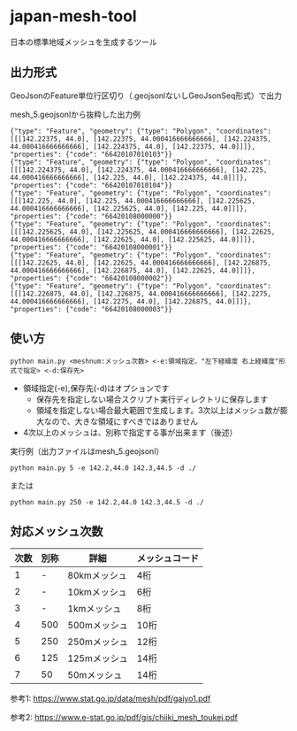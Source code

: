 # japan-mesh-tool

日本の標準地域メッシュを生成するツール

## 出力形式
GeoJsonのFeature単位行区切り（.geojsonlないしGeoJsonSeq形式）で出力

mesh_5.geojsonlから抜粋した出力例
```
{"type": "Feature", "geometry": {"type": "Polygon", "coordinates": [[[142.22375, 44.0], [142.22375, 44.000416666666666], [142.224375, 44.000416666666666], [142.224375, 44.0], [142.22375, 44.0]]]}, "properties": {"code": "66420107010103"}}
{"type": "Feature", "geometry": {"type": "Polygon", "coordinates": [[[142.224375, 44.0], [142.224375, 44.000416666666666], [142.225, 44.000416666666666], [142.225, 44.0], [142.224375, 44.0]]]}, "properties": {"code": "66420107010104"}}
{"type": "Feature", "geometry": {"type": "Polygon", "coordinates": [[[142.225, 44.0], [142.225, 44.000416666666666], [142.225625, 44.000416666666666], [142.225625, 44.0], [142.225, 44.0]]]}, "properties": {"code": "66420108000000"}}
{"type": "Feature", "geometry": {"type": "Polygon", "coordinates": [[[142.225625, 44.0], [142.225625, 44.000416666666666], [142.22625, 44.000416666666666], [142.22625, 44.0], [142.225625, 44.0]]]}, "properties": {"code": "66420108000001"}}
{"type": "Feature", "geometry": {"type": "Polygon", "coordinates": [[[142.22625, 44.0], [142.22625, 44.000416666666666], [142.226875, 44.000416666666666], [142.226875, 44.0], [142.22625, 44.0]]]}, "properties": {"code": "66420108000002"}}
{"type": "Feature", "geometry": {"type": "Polygon", "coordinates": [[[142.226875, 44.0], [142.226875, 44.000416666666666], [142.2275, 44.000416666666666], [142.2275, 44.0], [142.226875, 44.0]]]}, "properties": {"code": "66420108000003"}}
```

## 使い方

```
python main.py <meshnum:メッシュ次数> <-e:領域指定、"左下経緯度 右上経緯度"形式で指定> <-d:保存先>
```

- 領域指定(-e),保存先(-d)はオプションです
    - 保存先を指定しない場合スクリプト実行ディレクトリに保存します
    - 領域を指定しない場合最大範囲で生成します。3次以上はメッシュ数が膨大なので、大きな領域にすべきではありません
- 4次以上のメッシュは、別称で指定する事が出来ます（後述）


実行例（出力ファイルはmesh_5.geojsonl）
```
python main.py 5 -e 142.2,44.0 142.3,44.5 -d ./
```

または
```
python main.py 250 -e 142.2,44.0 142.3,44.5 -d ./
```

## 対応メッシュ次数

|  次数  |  別称  |  詳細  |  メッシュコード  |
| ---- | ---- | ---- | ---- |
|  1  |  -  |  80kmメッシュ |  4桁  |
|  2  |  -  |  10kmメッシュ |  6桁  |
|  3  |  -  |  1kmメッシュ  |  8桁  |
|  4  |  500  |  500mメッシュ |  10桁  |
|  5  |  250  |  250mメッシュ |  12桁  |
|  6  |  125  |  125mメッシュ |  14桁  |
|  7  |  50  |  50mメッシュ  |  14桁  |

参考1: https://www.stat.go.jp/data/mesh/pdf/gaiyo1.pdf

参考2: https://www.e-stat.go.jp/pdf/gis/chiiki_mesh_toukei.pdf